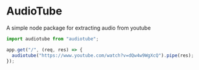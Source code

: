 # AudioTube

A simple node package for extracting audio from youtube

```javascript
import audiotube from "audiotube";

app.get("/", (req, res) => {
  audiotube("https://www.youtube.com/watch?v=dQw4w9WgXcQ").pipe(res);
});
```
